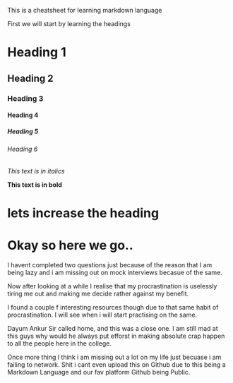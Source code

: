 This is a cheatsheet for learning markdown language

First we will start by learning the headings

<!-- Test! This is a comment -->

# Heading 1
## Heading 2
### Heading 3
#### Heading 4
##### Heading 5
###### Heading 6

*This text is in italics*

**This text is in bold**

# lets increase the heading

# Okay so here we go..

I havent completed two questions just because of the reason that I am being lazy and i am missing out on mock interviews becasue of the same.

Now after looking at a while I realise that my procrastination is uselessly tiring me out and making me decide rather against my benefit.

I found a couple f interesting resources though due to that same habit of procrastination. I will see when i will start practising on the same.

Dayum Ankur Sir called home, and this was a close one. I am still mad at this guys why would he always put efforst in making absolute crap happen to all the people here in the college.

Once more thing I think i am missing out a lot on my life just becuase i am failing to network. Shit i cant even upload this on Github due to this being a Markdown Language and our fav platform Github being Public.